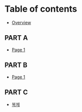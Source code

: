 # Table of contents

* [Overview](README.md)

## PART A

* [Page 1](part-a/page-1.md)

## PART B

* [Page 1](part-b/page-1.md)

## PART C

* [복제](part-c/undefined.md)
